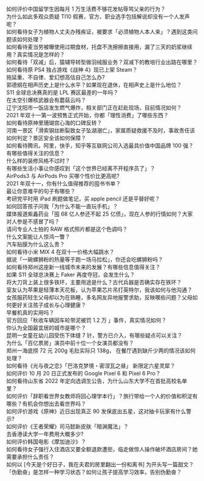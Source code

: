 如何评价中国留学生因每月 1 万生活费不够花发帖辱骂父亲的行为？  
为什么如此多观众质疑 TI10 假赛，官方、职业选手包括解说却没有一个人发声呢？  
如何看待女子为植物人丈夫办残疾证，被要求「必须植物人本人来」？遇到这类问题该如何处理？  
如何看待麦当劳被曝使用过期食材，托盘不洗擦擦直接用，漏了三天的奶浆继续用？真实情况是怎样的？  
如何看待「双减」后，猿辅导转型做羽绒服业务？双减下的教培行业出路在哪里？  
如何看待原 PS4 独占游戏《战神 4》现已上架 Steam？  
拖延重、不自律、爱幻想高估自己怎么办?  
郭德纲在相声历史上是什么水平？如果现在退休，在相声史上是什么地位？  
S11 全球总决赛真的是 LPL 赛区最差的一年吗？  
在太空引爆核武器会有蘑菇云吗？  
辽宁沈阳市一饭店发生燃气爆炸，相关部门正在赶赴现场，目前情况如何？  
2021 年双十一第一波预售正式开始，你都「理性消费」了哪些东西？  
如何看待原神里珊瑚宫心海的口碑反转？  
河南一景区「滑索钢丝断裂致女子坠湖溺亡」，家属质疑救援不及时，事故责任该如何判定？景区安全该如何保障？  
如何看待腾讯，阿里，快手，知乎等互联网公司入选最具价值中国品牌 100 强？有哪些值得关注的信息？  
什么样的装修风格不过时？  
有哪些生活小事让你感叹到「这个世界已经离不开程序员了」？  
AirPods3 与 AirPods Pro 买哪个性价比更高呢?  
2021 年双十一，你有什么值得推荐的囤书书单？  
最让你意难平的句子有哪些？  
考研党平时用 iPad 刷题做笔记，买 apple pencil 还是平替好呢？  
如何回答孩子问我「为什么不能一直玩手机」？  
媒体报道紫鑫药业「囤 68 亿人参还不起 25 亿债」，现在人参的行情如何？大家对人参是不感冒了吗？  
请问专业人士拍的 RAW 格式照片都是这个色调吗？  
什么文案能让人惊鸿一瞥？  
汽车贴膜为什么这么贵？  
如何看待小米 MIX 4 在双十一价格大幅跳水？  
据说「一碗螺狮粉的热量等于跑一场马拉松」，你还会吃螺狮粉吗？  
如何看待郑州这座新一线城市未来的发展？有哪些信息值得关注？  
如果 S11 全球总决赛上 Faker 再度夺冠，会发生什么？  
将大刀背上装上很多铁环，主要用途是什么？古代兵器是否确实存在铁环？  
室友认为苹果是轻薄本天花板，认为苹果芯片吊打英特尔，我该如何与他沟通？  
女孩服药轻生父母却以为在熟睡，多名网友异地报警求助，反映哪些问题？父母如何更好关注孩子成长与心理健康？  
早餐机真的实用吗？  
官方回应「秋收车辆因车轮带泥被罚 1.2 万 」事件，真实情况如何？  
你认为全国最宜居的城市是哪个？  
昆明一女童在幼儿园受伤下体缝 7 针，警方已介入，有哪些疑点可以关注？  
为什么「百亿票房」演员中前十位一个女演员都没有？  
郑州一海底捞 72 元 200g 毛肚实际只 138g， 在餐厅遇到缺斤少两的情况该如何处理？  
如何看待《光与夜之恋》「巴洛克梦境・密涅瓦之昼」 新限定六星灵犀？  
如何评价 10 月 20 日正式发布的 Google Pixel 6 和 Pixel 6 Pro？  
如何看待山东省 2022 年定向选调生公告，为什么山东大学不在首批高校名单里？  
如何评价「辞职看世界女教师将回心理学本行」？旅行带给一个人的价值和积淀有哪些？有机会你想出去看世界吗？  
如何评价游戏《原神》近日出现真正 90 发保底出五星，这对抽卡玩家有什么警示?  
如何评价《王者荣耀》司马懿新皮肤「暗渊魔法」？  
去香港读大学一年费用大概多少?  
如何评价韩国电影《摩加迪沙》？  
如何看待女子强行入住酒店又要全额退款遭拒，临走做惊人操作破坏酒店房间？她需要承担什么责任？  
如何以 [今天是个好日子，我在夫君的房里翻出一份和离书] 为开头写一篇甜文？  
「伪勤奋」是怎样一种学习状态？如何让孩子提高学习效率，告别伪勤奋？  
